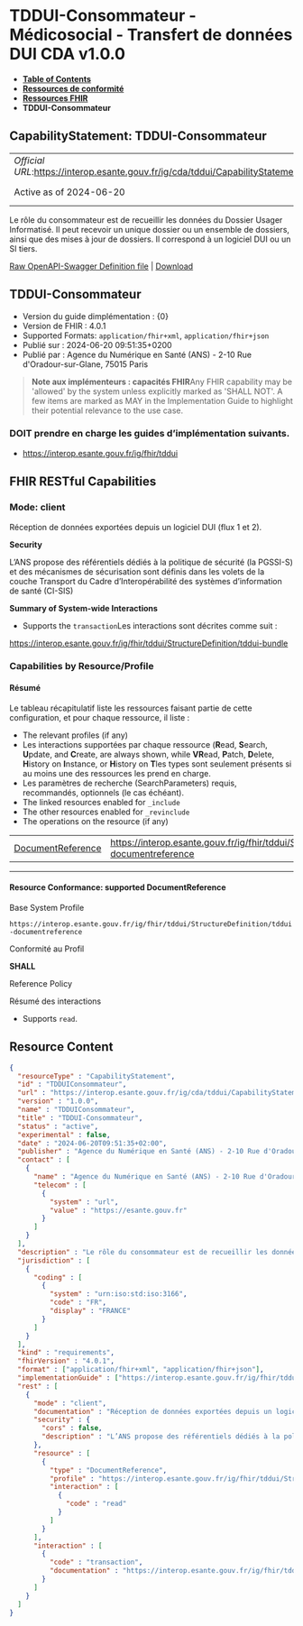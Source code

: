 # TDDUI-Consommateur - Médicosocial - Transfert de données DUI CDA v1.0.0

* [**Table of Contents**](toc.md)
* [**Ressources de conformité**](ressources_conformite.md)
* [**Ressources FHIR**](artifacts.md)
* **TDDUI-Consommateur**

## CapabilityStatement: TDDUI-Consommateur 

| | |
| :--- | :--- |
| *Official URL*:https://interop.esante.gouv.fr/ig/cda/tddui/CapabilityStatement/TDDUIConsommateur | *Version*:1.0.0 |
| Active as of 2024-06-20 | *Computable Name*:TDDUIConsommateur |

 
Le rôle du consommateur est de recueillir les données du Dossier Usager Informatisé. Il peut recevoir un unique dossier ou un ensemble de dossiers, ainsi que des mises à jour de dossiers. Il correspond à un logiciel DUI ou un SI tiers. 

 [Raw OpenAPI-Swagger Definition file](TDDUIConsommateur.openapi.json) | [Download](TDDUIConsommateur.openapi.json) 

## TDDUI-Consommateur

* Version du guide dimplémentation : {0} 
* Version de FHIR : 4.0.1 
* Supported Formats: `application/fhir+xml`, `application/fhir+json`
* Publié sur : 2024-06-20 09:51:35+0200 
* Publié par : Agence du Numérique en Santé (ANS) - 2-10 Rue d'Oradour-sur-Glane, 75015 Paris 

> **Note aux implémenteurs : capacités FHIR**Any FHIR capability may be 'allowed' by the system unless explicitly marked as 'SHALL NOT'. A few items are marked as MAY in the Implementation Guide to highlight their potential relevance to the use case.

### DOIT prendre en charge les guides d’implémentation suivants.

* https://interop.esante.gouv.fr/ig/fhir/tddui

## FHIR RESTful Capabilities

### Mode: client

Réception de données exportées depuis un logiciel DUI (flux 1 et 2).

**Security**

> 

L’ANS propose des référentiels dédiés à la politique de sécurité (la PGSSI-S) et des mécanismes de sécurisation sont définis dans les volets de la couche Transport du Cadre d’Interopérabilité des systèmes d’information de santé (CI-SIS)


**Summary of System-wide Interactions**

* Supports the `transaction`Les interactions sont décrites comme suit :

https://interop.esante.gouv.fr/ig/fhir/tddui/StructureDefinition/tddui-bundle


### Capabilities by Resource/Profile

#### Résumé

Le tableau récapitulatif liste les ressources faisant partie de cette configuration, et pour chaque ressource, il liste :

* The relevant profiles (if any)
* Les interactions supportées par chaque ressource (**R**ead, **S**earch, **U**pdate, and **C**reate, are always shown, while **VR**ead, **P**atch, **D**elete, **H**istory on **I**nstance, or **H**istory on **T**les types sont seulement présents si au moins une des ressources les prend en charge.
* Les paramètres de recherche (SearchParameters) requis, recommandés, optionnels (le cas échéant).
* The linked resources enabled for `_include`
* The other resources enabled for `_revinclude`
* The operations on the resource (if any)

| | | | | | | | | | |
| :--- | :--- | :--- | :--- | :--- | :--- | :--- | :--- | :--- | :--- |
| [DocumentReference](#DocumentReference1-1) | https://interop.esante.gouv.fr/ig/fhir/tddui/StructureDefinition/tddui-documentreference | y |  |  |  |  |  |  |  |

-------

#### Resource Conformance: supported DocumentReference

Base System Profile

`https://interop.esante.gouv.fr/ig/fhir/tddui/StructureDefinition/tddui-documentreference`

Conformité au Profil

**SHALL**

Reference Policy

Résumé des interactions

* Supports `read`.



## Resource Content

```json
{
  "resourceType" : "CapabilityStatement",
  "id" : "TDDUIConsommateur",
  "url" : "https://interop.esante.gouv.fr/ig/cda/tddui/CapabilityStatement/TDDUIConsommateur",
  "version" : "1.0.0",
  "name" : "TDDUIConsommateur",
  "title" : "TDDUI-Consommateur",
  "status" : "active",
  "experimental" : false,
  "date" : "2024-06-20T09:51:35+02:00",
  "publisher" : "Agence du Numérique en Santé (ANS) - 2-10 Rue d'Oradour-sur-Glane, 75015 Paris",
  "contact" : [
    {
      "name" : "Agence du Numérique en Santé (ANS) - 2-10 Rue d'Oradour-sur-Glane, 75015 Paris",
      "telecom" : [
        {
          "system" : "url",
          "value" : "https://esante.gouv.fr"
        }
      ]
    }
  ],
  "description" : "Le rôle du consommateur est de recueillir les données du Dossier Usager Informatisé. Il peut recevoir un unique dossier ou un ensemble de dossiers, ainsi que des mises à jour de dossiers. Il correspond à un logiciel DUI ou un SI tiers.",
  "jurisdiction" : [
    {
      "coding" : [
        {
          "system" : "urn:iso:std:iso:3166",
          "code" : "FR",
          "display" : "FRANCE"
        }
      ]
    }
  ],
  "kind" : "requirements",
  "fhirVersion" : "4.0.1",
  "format" : ["application/fhir+xml", "application/fhir+json"],
  "implementationGuide" : ["https://interop.esante.gouv.fr/ig/fhir/tddui"],
  "rest" : [
    {
      "mode" : "client",
      "documentation" : "Réception de données exportées depuis un logiciel DUI (flux 1 et 2).",
      "security" : {
        "cors" : false,
        "description" : "L’ANS propose des référentiels dédiés à la politique de sécurité (la PGSSI-S) et des mécanismes de sécurisation sont définis dans les volets de la couche Transport du Cadre d’Interopérabilité des systèmes d’information de santé (CI-SIS)"
      },
      "resource" : [
        {
          "type" : "DocumentReference",
          "profile" : "https://interop.esante.gouv.fr/ig/fhir/tddui/StructureDefinition/tddui-documentreference",
          "interaction" : [
            {
              "code" : "read"
            }
          ]
        }
      ],
      "interaction" : [
        {
          "code" : "transaction",
          "documentation" : "https://interop.esante.gouv.fr/ig/fhir/tddui/StructureDefinition/tddui-bundle"
        }
      ]
    }
  ]
}

```

